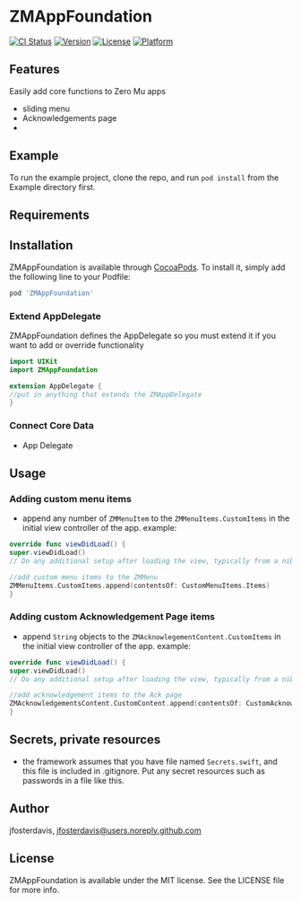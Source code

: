 # ZMAppFoundation

[![CI Status](http://img.shields.io/travis/jfosterdavis/ZMAppFoundation.svg?style=flat)](https://travis-ci.org/jfosterdavis/ZMAppFoundation)
[![Version](https://img.shields.io/cocoapods/v/ZMAppFoundation.svg?style=flat)](http://cocoapods.org/pods/ZMAppFoundation)
[![License](https://img.shields.io/cocoapods/l/ZMAppFoundation.svg?style=flat)](http://cocoapods.org/pods/ZMAppFoundation)
[![Platform](https://img.shields.io/cocoapods/p/ZMAppFoundation.svg?style=flat)](http://cocoapods.org/pods/ZMAppFoundation)

## Features
Easily add core functions to Zero Mu apps
- sliding menu
- Acknowledgements page
- 

## Example

To run the example project, clone the repo, and run `pod install` from the Example directory first.

## Requirements

## Installation

ZMAppFoundation is available through [CocoaPods](http://cocoapods.org). To install
it, simply add the following line to your Podfile:

```ruby
pod 'ZMAppFoundation'
```

### Extend AppDelegate
ZMAppFoundation defines the AppDelegate so you must extend it if you want to add or override functionality
```swift
import UIKit
import ZMAppFoundation

extension AppDelegate {
//put in anything that extends the ZMAppDelegate
}
```

### Connect Core Data
- App Delegate

## Usage
### Adding custom menu items
- append any number of `ZMMenuItem` to the `ZMMenuItems.CustomItems` in the initial view controller of the app.
example:
```swift
override func viewDidLoad() {
super.viewDidLoad()
// Do any additional setup after loading the view, typically from a nib.

//add custom menu items to the ZMMenu
ZMMenuItems.CustomItems.append(contentsOf: CustomMenuItems.Items)
}
```
### Adding custom Acknowledgement Page items
- append  `String` objects to the `ZMAcknowlegementContent.CustomItems` in the initial view controller of the app.
example:
```swift
override func viewDidLoad() {
super.viewDidLoad()
// Do any additional setup after loading the view, typically from a nib.

//add acknowledgement items to the Ack page
ZMAcknowledgementsContent.CustomContent.append(contentsOf: CustomAcknowledgements.Items)
}
```

## Secrets, private resources
- the framework assumes that you have file named `Secrets.swift`, and this file is included in .gitignore.  Put any secret resources such as passwords in a file like this.

## Author

jfosterdavis, jfosterdavis@users.noreply.github.com

## License

ZMAppFoundation is available under the MIT license. See the LICENSE file for more info.
